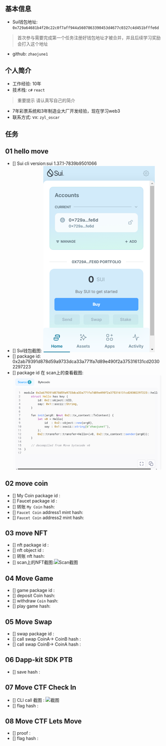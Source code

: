 ## 基本信息
- Sui钱包地址: `0x729a64681b4f20c22c0f7aff944a5607863390453d4677c0327c4d451bfffe6d`
> 首次参与需要完成第一个任务注册好钱包地址才被合并，并且后续学习奖励会打入这个地址
- github: `zhaojune1`

## 个人简介
- 工作经验: 10年
- 技术栈: `c#` `react` 
> 重要提示 请认真写自己的简介
- 7年彩票系统和3年制造业大厂开发经验，现在学习web3
- 联系方式: vx: `zyl_oscar` 

## 任务

##   01 hello move  
- [] Sui cli version:sui 1.37.1-7839b9501066
- [] Sui钱包截图: ![Sui钱包截图](./images/suiwallet.png)
- [] package id: 0x2ab79391d878d59a9733dca33a771fa7d89e490f2a375316131cd20302297223
- [] package id 在 scan上的查看截图:![Scan截图](./images/Scan.png)

##   02 move coin
- [] My Coin package id : 
- [] Faucet package id : 
- [] 转账 `My Coin` hash:
- [] `Faucet Coin` address1 mint hash:
- [] `Faucet Coin` address2 mint hash:

##   03 move NFT
- [] nft package id :
- [] nft object id : 
- [] 转账 nft  hash:
- [] scan上的NFT截图:![Scan截图](./images/你的图片地址)

##   04 Move Game
- [] game package id :
- [] deposit Coin hash:
- [] withdraw `Coin` hash:
- [] play game hash:

##   05 Move Swap
- [] swap package id :
- [] call swap CoinA-> CoinB  hash :
- [] call swap CoinB-> CoinA  hash :

##   06 Dapp-kit SDK PTB
- [] save hash :

##   07 Move CTF Check In
- [] CLI call 截图 : ![截图](./images/你的图片地址)
- [] flag hash :

##   08 Move CTF Lets Move
- [] proof : 
- [] flag hash :
